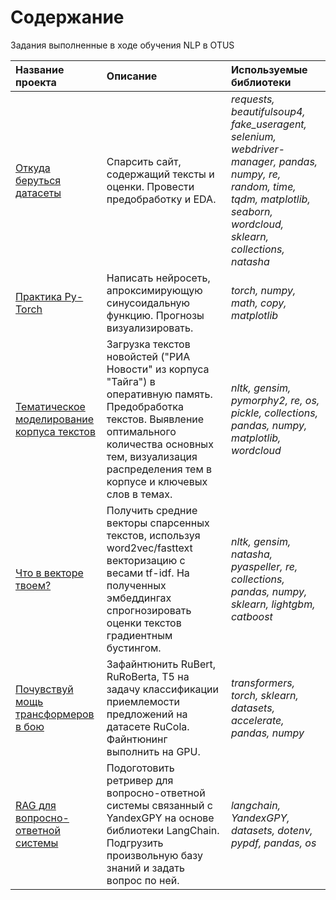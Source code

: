 # Содержание
Задания выполненные в ходе обучения NLP в OTUS


| **Название проекта**  | **Описание**           | **Используемые библиотеки** |
| :-------------------- | :--------------------- |:----------------------------|
| [Откуда беруться датасеты](https://github.com/karasevdy/OTUS_NLP/tree/main/parser) | Спарсить сайт, содержащий тексты и оценки. Провести предобработку и EDA. | *requests, beautifulsoup4, fake_useragent, selenium, webdriver-manager, pandas, numpy, re, random, time, tqdm, matplotlib, seaborn, wordcloud, sklearn, collections, natasha* |
| [Практика Py-Torch](https://github.com/karasevdy/OTUS_NLP/tree/main/pytorch) | Написать нейросеть, апроксимирующую синусоидальную функцию. Прогнозы визуализировать. | *torch, numpy, math, copy, matplotlib* |
| [Тематическое моделирование корпуса текстов](https://github.com/karasevdy/OTUS_NLP/tree/main/LDA) | Загрузка текстов новойстей ("РИА Новости" из корпуса "Тайга") в оперативную память. Предобработка текстов. Выявление оптимального количества основных тем, визуализация распределения тем в корпусе и ключевых слов в темах. | *nltk, gensim, pymorphy2, re, os, pickle, collections, pandas, numpy, matplotlib, wordcloud* |
| [Что в векторе твоем?](https://github.com/karasevdy/OTUS_NLP/tree/main/w2v_embeddings) | Получить средние векторы спарсенных текстов, используя word2vec/fasttext векторизацию c весами tf-idf. На полученных эмбеддингах спрогнозировать оценки текстов градиентным бустингом. | *nltk, gensim, natasha, pyaspeller, re, collections, pandas, numpy, sklearn, lightgbm, catboost* |
| [Почувствуй мощь трансформеров в бою](https://github.com/karasevdy/OTUS_NLP/tree/main/RAG) | Зафайнтюнить RuBert, RuRoBerta, T5 на задачу классификации приемлемости предложений на датасете RuCola. Файнтюнинг выполнить на GPU. | *transformers, torch, sklearn, datasets, accelerate, pandas, numpy* |
| [RAG для вопросно-ответной системы](https://github.com/karasevdy/OTUS_NLP/tree/main/RAG) | Подоготовить ретривер для вопросно-ответной системы связанный с YandexGPY на основе библиотеки LangChain. Подгрузить произвольную базу знаний и задать вопрос по ней. | *langchain, YandexGPY, datasets, dotenv, pypdf, pandas, os* |
